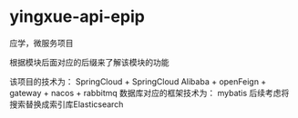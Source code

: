 # yingxue-api-epip
应学，微服务项目

根据模块后面对应的后缀来了解该模块的功能

该项目的技术为：
  SpringCloud + SpringCloud Alibaba + openFeign + gateway + nacos + rabbitmq
数据库对应的框架技术为： 
  mybatis
后续考虑将搜索替换成索引库Elasticsearch
